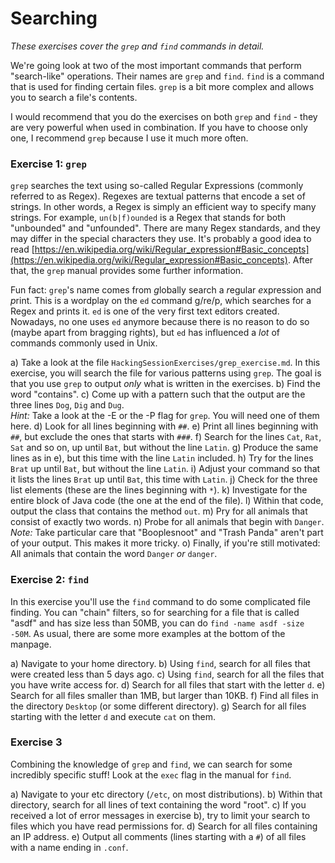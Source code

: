 # Searching

*These exercises cover the `grep` and `find` commands in detail.*  

We're going look at two of the most important commands that perform "search-like" operations. Their names are `grep` and `find`. `find` is a command that is used for finding certain files. `grep` is a bit more complex and allows you to search a file's contents.

I would recommend that you do the exercises on both `grep` and `find` - they are very powerful when used in combination. If you have to choose only one, I recommend `grep` because I use it much more often.


### Exercise 1: `grep`

`grep` searches the text using so-called Regular Expressions (commonly referred to as Regex). Regexes are textual patterns that encode a set of strings. In other words, a Regex is simply an efficient way to specify many strings. For example, `un(b|f)ounded` is a Regex that stands for both "unbounded" and "unfounded". There are many Regex standards, and they may differ in the special characters they use. It's probably a good idea to read [https://en.wikipedia.org/wiki/Regular_expression#Basic_concepts](https://en.wikipedia.org/wiki/Regular_expression#Basic_concepts). After that, the `grep` manual provides some further information. 

Fun fact: `grep`'s name comes from *g*lobally search a *r*egular *e*xpression and *p*rint. This is a wordplay on the `ed` command g/re/p, which searches for a Regex and prints it. `ed` is one of the very first text editors created. Nowadays, no one uses `ed` anymore because there is no reason to do so (maybe apart from bragging rights), but `ed` has influenced a *lot* of commands commonly used in Unix.

a) Take a look at the file `HackingSessionExercises/grep_exercise.md`. In this exercise, you will search the file for various patterns using `grep`. The goal is that you use `grep` to output *only* what is written in the exercises.
b) Find the word "contains".
c) Come up with a pattern such that the output are the three lines `Dog`, `Dig` and `Dug`.  
     *Hint:* Take a look at the -E or the -P flag for `grep`. You will need one of them here.
d) Look for all lines beginning with `##`.
e) Print all lines beginning with `##`, but exclude the ones that starts with `###`.
f) Search for the lines `Cat`, `Rat`, `Sat` and so on, up until `Bat`, but without the line `Latin`.
g) Produce the same lines as in e), but this time with the line `Latin` included.
h) Try for the lines `Brat` up until `Bat`, but without the line `Latin`.
i) Adjust your command so that it lists the lines `Brat` up until `Bat`, this time with `Latin`.
j) Check for the three list elements (these are the lines beginning with `*`).
k) Investigate for the entire block of Java code (the one at the end of the file).
l) Within that code, output the class that contains the method `out`.
m) Pry for all animals that consist of exactly two words.
n) Probe for all animals that begin with `Danger`.
    *Note:* Take particular care that "Booplesnoot" and "Trash Panda" aren't part of your output. This makes it more tricky.
o) Finally, if you're still motivated: All animals that contain the word `Danger` *or* `danger`.

### Exercise 2: `find`

In this exercise you'll use the `find` command to do some complicated file finding. You can "chain" filters, so for searching for a file that is called "asdf" and has size less than 50MB, you can do `find -name asdf -size -50M`. As usual, there are some more examples at the bottom of the manpage.

a) Navigate to your home directory.
b) Using `find`, search for all files that were created less than 5 days ago.
c) Using `find`, search for all the files that you have write access for.
d) Search for all files that start with the letter `d`.
e) Search for all files smaller than 1MB, but larger than 10KB.
f) Find all files in the directory `Desktop` (or some different directory).
g) Search for all files starting with the letter `d` and execute `cat` on them.


### Exercise 3

Combining the knowledge of `grep` and `find`, we can search for some incredibly specific stuff! 
Look at the `exec` flag in the manual for `find`.

a) Navigate to your etc directory (`/etc`, on most distributions).
b) Within that directory, search for all lines of text containing the word "root".
c) If you received a lot of error messages in exercise b), try to limit your search to files which you have read permissions for.
d) Search for all files containing an IP address.
e) Output all comments (lines starting with a `#`) of all files with a name ending in `.conf`.


